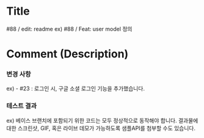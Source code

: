 # Title
#88 / edit: readme
ex) #88 / Feat: user model 정의

# Comment (Description)
### 변경 사항
ex) - #23 : 로그인 시, 구글 소셜 로그인 기능을 추가했습니다.
### 테스트 결과
ex) 베이스 브랜치에 포함되기 위한 코드는 모두 정상적으로 동작해야 합니다. 결과물에 대한 스크린샷, GIF, 혹은 라이브 데모가 가능하도록 샘플API를 첨부할 수도 있습니다.
